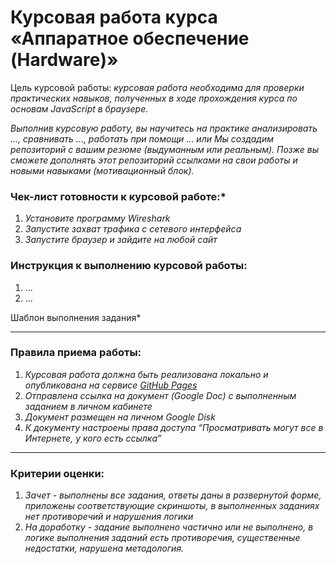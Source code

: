 # Курсовая работа курса «Аппаратное обеспечение (Hardware)»

Цель курсовой работы:
*курсовая работа необходима для проверки практических навыков, полученных в ходе прохождения курса
по основам JavaScript в браузере.*

*Выполнив курсовую работу, вы научитесь на практике анализировать ..., сравнивать ..., работать при помощи ...
или Мы создадим репозиторий с вашим резюме (выдуманным или реальным). Позже вы сможете дополнять этот
репозиторий ссылками на свои работы и новыми навыками (мотивационный блок).*

### Чек-лист готовности к курсовой работе:*

1. *Установите программу Wireshark*
1. *Запустите захват трафика с сетевого интерфейса*
1. *Запустите браузер и зайдите на любой сайт*

### Инструкция к выполнению курсовой работы:

1. ...
1. ...

Шаблон выполнения задания*

-----

### Правила приема работы:

1. *Курсовая работа должна быть реализована локально и опубликована на сервисе [GitHub Pages](https://pages.github.com/)*
1. *Отправлена ссылка на документ (Google Doc) с выполненным заданием в личном кабинете*
1. *Документ размещен на личном Google Disk*
1. *К документу настроены права доступа “Просматривать могут все в Интернете, у кого есть ссылка”*

-----

### Критерии оценки:

1. *Зачет - выполнены все задания, ответы даны в развернутой форме, приложены соответствующие скриншоты, в выполненных заданиях нет противоречий и нарушения логики*
1. *На доработку - задание выполнено частично или не выполнено, в логике выполнения заданий есть противоречия, существенные недостатки, нарушена методология.*
